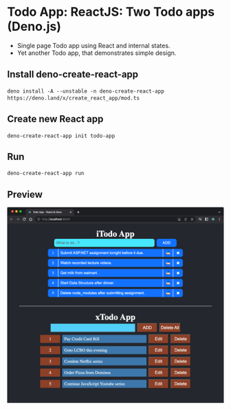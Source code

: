 # Todo App: ReactJS: Two Todo apps (Deno.js)

- Single page Todo app using React and internal states.
- Yet another Todo app, that demonstrates simple design.

## Install deno-create-react-app

```shell
deno install -A --unstable -n deno-create-react-app https://deno.land/x/create_react_app/mod.ts
```

## Create new React app

```shell
deno-create-react-app init todo-app
```

## Run

```shell
deno-create-react-app run
```

## Preview

![](preview.png)
